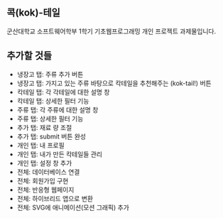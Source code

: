 ## 콕(kok)-테일

군산대학교 소프트웨어학부 1학기 기초웹프로그래밍 개인 프로젝트 과제물입니다.


## 추가할 것들

- 냉장고 탭: 주류 추가 버튼
- 냉장고 탭: 가지고 있는 주류 바탕으로 칵테일을 추천해주는 (kok-tail!) 버튼
- 칵테일 탭: 각 각테일에 대한 설명 창
- 칵테일 탭: 상세한 필터 기능
- 주류 탭: 각 주류에 대한 설명 창
- 주류 탭: 상세한 필터 기능
- 추가 탭: 재료 량 조절
- 추가 탭: submit 버튼 완성
- 개인 탭: 내 프로필
- 개인 탭: 내가 만든 칵테일들 관리
- 개인 탭: 설정 창 추가
- 전체: 데이터베이스 연결
- 전체: 회원가입 구현
- 전체: 반응형 웹페이지
- 전체: 하이브리드 앱으로 변환
- 전체: SVG에 애니메이션(모션 그래픽) 추가
